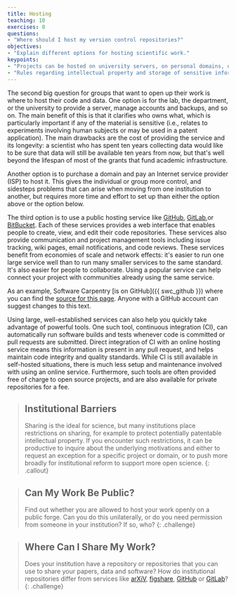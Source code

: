 ```yaml
---
title: Hosting
teaching: 10
exercises: 0
questions:
- "Where should I host my version control repositories?"
objectives:
- "Explain different options for hosting scientific work."
keypoints:
- "Projects can be hosted on university servers, on personal domains, or on public forges."
- "Rules regarding intellectual property and storage of sensitive information apply no matter where code and data are hosted."
---
```


The second big question for groups that want to open up their work is where to
host their code and data.  One option is for the lab, the department, or the
university to provide a server, manage accounts and backups, and so on.  The
main benefit of this is that it clarifies who owns what, which is particularly
important if any of the material is sensitive (i.e., relates to experiments
involving human subjects or may be used in a patent application).  The main
drawbacks are the cost of providing the service and its longevity: a scientist
who has spent ten years collecting data would like to be sure that data will
still be available ten years from now, but that's well beyond the lifespan of
most of the grants that fund academic infrastructure.

Another option is to purchase a domain and pay an Internet service provider
(ISP) to host it.  This gives the individual or group more control, and
sidesteps problems that can arise when moving from one institution to another,
but requires more time and effort to set up than either the option above or the
option below.

The third option is to use a public hosting service like
[GitHub](https://github.com), [GitLab](https://gitlab.com),or
[BitBucket](https://bitbucket.org).
Each of these services provides a web interface that enables people to create,
view, and edit their code repositories.  These services also provide
communication and project management tools including issue tracking, wiki pages,
email notifications, and code reviews.  These services benefit from economies of
scale and network effects: it's easier to run one large service well than to run
many smaller services to the same standard.  It's also easier for people to
collaborate.  Using a popular service can help connect your project with
communities already using the same service.

As an example, Software Carpentry [is on
GitHub]({{ swc_github }}) where you can find the [source for this
page]({{page.root}}/_episodes/13-hosting.md).
Anyone with a GitHub account can suggest changes to this text.

Using large, well-established services can also help you quickly take advantage
of powerful tools.  One such tool, continuous integration (CI), can
automatically run software builds and tests whenever code is committed or pull
requests are submitted.  Direct integration of CI with an online hosting service
means this information is present in any pull request, and helps maintain code
integrity and quality standards.  While CI is still available in self-hosted
situations, there is much less setup and maintenance involved with using an
online service.  Furthermore, such tools are often provided free of charge to
open source projects, and are also available for private repositories for a fee.

> ## Institutional Barriers
>
> Sharing is the ideal for science,
> but many institutions place restrictions on sharing,
> for example to protect potentially patentable intellectual property.
> If you encounter such restrictions,
> it can be productive to inquire about the underlying motivations and
> either to request an exception for a specific project or domain,
> or to push more broadly for institutional reform to support more open science.
{: .callout}

> ## Can My Work Be Public?
>
> Find out whether you are allowed to host your work openly on a public forge.
> Can you do this unilaterally,
> or do you need permission from someone in your institution?
> If so, who?
{: .challenge}

> ## Where Can I Share My Work?
>
> Does your institution have a repository or repositories that you can
> use to share your papers, data and software? How do institutional repositories
> differ from services like [arXiV](https://arxiv.org/), [figshare](https://figshare.com/), [GitHub](https://github.com/) or [GitLab](https://about.gitlab.com/)?
{: .challenge}

